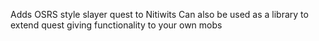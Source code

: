 Adds OSRS style slayer quest to Nitiwits
Can also be used as a library to extend quest giving functionality to your own mobs
